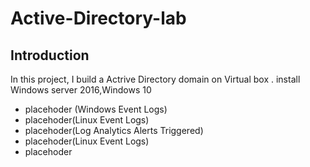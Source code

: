 # Active-Directory-lab

## Introduction

In this project, I build a Actrive Directory domain  on Virtual box . install Windows server 2016,Windows 10




- placehoder (Windows Event Logs)
- placehoder(Linux Event Logs)
- placehoder(Log Analytics Alerts Triggered)
- placehoder(Linux Event Logs)
- placehoder

